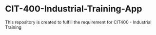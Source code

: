 # CIT-400-Industrial-Training-App
This repository is created to fulfill the requirement for CIT400 - Industrial Training
